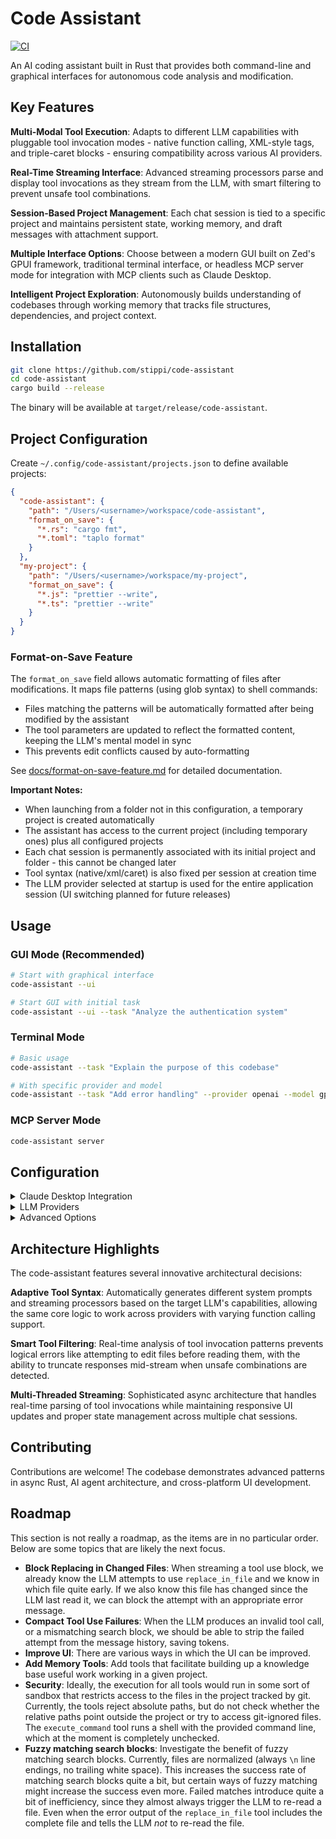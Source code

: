 # Code Assistant

[![CI](https://github.com/stippi/code-assistant/actions/workflows/build.yml/badge.svg)](https://github.com/stippi/code-assistant/actions/workflows/build.yml)

An AI coding assistant built in Rust that provides both command-line and graphical interfaces for autonomous code analysis and modification.

## Key Features

**Multi-Modal Tool Execution**: Adapts to different LLM capabilities with pluggable tool invocation modes - native function calling, XML-style tags, and triple-caret blocks - ensuring compatibility across various AI providers.

**Real-Time Streaming Interface**: Advanced streaming processors parse and display tool invocations as they stream from the LLM, with smart filtering to prevent unsafe tool combinations.

**Session-Based Project Management**: Each chat session is tied to a specific project and maintains persistent state, working memory, and draft messages with attachment support.

**Multiple Interface Options**: Choose between a modern GUI built on Zed's GPUI framework, traditional terminal interface, or headless MCP server mode for integration with MCP clients such as Claude Desktop.

**Intelligent Project Exploration**: Autonomously builds understanding of codebases through working memory that tracks file structures, dependencies, and project context.

## Installation

```bash
git clone https://github.com/stippi/code-assistant
cd code-assistant
cargo build --release
```

The binary will be available at `target/release/code-assistant`.

## Project Configuration

Create `~/.config/code-assistant/projects.json` to define available projects:

```json
{
  "code-assistant": {
    "path": "/Users/<username>/workspace/code-assistant",
    "format_on_save": {
      "*.rs": "cargo fmt",
      "*.toml": "taplo format"
    }
  },
  "my-project": {
    "path": "/Users/<username>/workspace/my-project",
    "format_on_save": {
      "*.js": "prettier --write",
      "*.ts": "prettier --write"
    }
  }
}
```

### Format-on-Save Feature

The `format_on_save` field allows automatic formatting of files after modifications. It maps file patterns (using glob syntax) to shell commands:
- Files matching the patterns will be automatically formatted after being modified by the assistant
- The tool parameters are updated to reflect the formatted content, keeping the LLM's mental model in sync
- This prevents edit conflicts caused by auto-formatting

See [docs/format-on-save-feature.md](docs/format-on-save-feature.md) for detailed documentation.

**Important Notes:**
- When launching from a folder not in this configuration, a temporary project is created automatically
- The assistant has access to the current project (including temporary ones) plus all configured projects
- Each chat session is permanently associated with its initial project and folder - this cannot be changed later
- Tool syntax (native/xml/caret) is also fixed per session at creation time
- The LLM provider selected at startup is used for the entire application session (UI switching planned for future releases)

## Usage

### GUI Mode (Recommended)

```bash
# Start with graphical interface
code-assistant --ui

# Start GUI with initial task
code-assistant --ui --task "Analyze the authentication system"
```

### Terminal Mode

```bash
# Basic usage
code-assistant --task "Explain the purpose of this codebase"

# With specific provider and model
code-assistant --task "Add error handling" --provider openai --model gpt-5
```

### MCP Server Mode

```bash
code-assistant server
```

## Configuration

<details>
<summary>Claude Desktop Integration</summary>

Configure in Claude Desktop settings (**Developer** tab → **Edit Config**):

```jsonc
{
  "mcpServers": {
    "code-assistant": {
      "command": "/path/to/code-assistant/target/release/code-assistant",
      "args": ["server"],
      "env": {
        "PERPLEXITY_API_KEY": "pplx-...", // optional, enables perplexity_ask tool
        "SHELL": "/bin/zsh" // your login shell, required when configuring "env" here
      }
    }
  }
}
```
</details>

<details>
<summary>LLM Providers</summary>

**Anthropic** (default):
```bash
export ANTHROPIC_API_KEY="sk-ant-..."
code-assistant --provider anthropic --model claude-sonnet-4-20250514
```

**OpenAI**:
```bash
export OPENAI_API_KEY="sk-..."
code-assistant --provider openai --model gpt-4o
```

**SAP AI Core**:
Create `~/.config/code-assistant/ai-core.json`:
```json
{
  "auth": {
    "client_id": "<service-key-client-id>",
    "client_secret": "<service-key-client-secret>",
    "token_url": "https://<your-url>/oauth/token",
    "api_base_url": "https://<your-url>/v2/inference"
  },
  "models": {
    "claude-sonnet-4": "<deployment-id>"
  }
}
```

**Ollama**:
```bash
code-assistant --provider ollama --model llama2 --num-ctx 4096
```

**Other providers**: Vertex AI (Google), OpenRouter, Groq, MistralAI
</details>

<details>
<summary>Advanced Options</summary>

**Tool Syntax Modes**:
- `--tool-syntax native`: Use the provider's built-in tool calling (most reliable, but streaming of parameters depends on provider)
- `--tool-syntax xml`: XML-style tags for streaming of parameters
- `--tool-syntax caret`: Triple-caret blocks for token-efficency and streaming of parameters

**Session Recording**:
```bash
# Record session (Anthropic only)
code-assistant --record session.json --task "Optimize database queries"

# Playback session
code-assistant --playback session.json --fast-playback
```

**Other Options**:
- `--continue-task`: Resume from previous session state
- `--use-diff-format`: Enable alternative diff format for file editing
- `--verbose`: Enable detailed logging
- `--base-url`: Custom API endpoint
</details>

## Architecture Highlights

The code-assistant features several innovative architectural decisions:

**Adaptive Tool Syntax**: Automatically generates different system prompts and streaming processors based on the target LLM's capabilities, allowing the same core logic to work across providers with varying function calling support.

**Smart Tool Filtering**: Real-time analysis of tool invocation patterns prevents logical errors like attempting to edit files before reading them, with the ability to truncate responses mid-stream when unsafe combinations are detected.

**Multi-Threaded Streaming**: Sophisticated async architecture that handles real-time parsing of tool invocations while maintaining responsive UI updates and proper state management across multiple chat sessions.

## Contributing

Contributions are welcome! The codebase demonstrates advanced patterns in async Rust, AI agent architecture, and cross-platform UI development.

## Roadmap

This section is not really a roadmap, as the items are in no particular order.
Below are some topics that are likely the next focus.

- **Block Replacing in Changed Files**: When streaming a tool use block, we already know the LLM attempts to use `replace_in_file` and we know in which file quite early.
  If we also know this file has changed since the LLM last read it, we can block the attempt with an appropriate error message.
- **Compact Tool Use Failures**: When the LLM produces an invalid tool call, or a mismatching search block, we should be able to strip the failed attempt from the message history, saving tokens.
- **Improve UI**: There are various ways in which the UI can be improved.
- **Add Memory Tools**: Add tools that facilitate building up a knowledge base useful work working in a given project.
- **Security**: Ideally, the execution for all tools would run in some sort of sandbox that restricts access to the files in the project tracked by git.
  Currently, the tools reject absolute paths, but do not check whether the relative paths point outside the project or try to access git-ignored files.
  The `execute_command` tool runs a shell with the provided command line, which at the moment is completely unchecked.
- **Fuzzy matching search blocks**: Investigate the benefit of fuzzy matching search blocks.
  Currently, files are normalized (always `\n` line endings, no trailing white space).
  This increases the success rate of matching search blocks quite a bit, but certain ways of fuzzy matching might increase the success even more.
  Failed matches introduce quite a bit of inefficiency, since they almost always trigger the LLM to re-read a file.
  Even when the error output of the `replace_in_file` tool includes the complete file and tells the LLM *not* to re-read the file.
